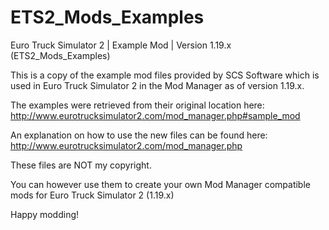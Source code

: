 # ETS2_Mods_Examples
Euro Truck Simulator 2  | Example Mod | Version 1.19.x (ETS2_Mods_Examples)

This is a copy of the example mod files provided by SCS Software which is used in Euro Truck Simulator 2 in the Mod Manager as of version 1.19.x.

The examples were retrieved from their original location here: 
http://www.eurotrucksimulator2.com/mod_manager.php#sample_mod

An explanation on how to use the new files can be found here: 
http://www.eurotrucksimulator2.com/mod_manager.php

These files are NOT my copyright. 

You can however use them to create your own Mod Manager compatible mods for Euro Truck Simulator 2 (1.19.x)

Happy modding!